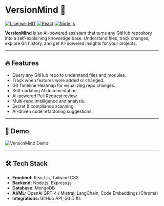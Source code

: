 # VersionMind 🚀

[![License: MIT](https://img.shields.io/badge/License-MIT-yellow.svg)](LICENSE)
[![React](https://img.shields.io/badge/React-17.0.2-blue)](https://reactjs.org/)
[![Node.js](https://img.shields.io/badge/Node.js-18-green)](https://nodejs.org/)

**VersionMind** is an AI-powered assistant that turns any GitHub repository into a self-explaining knowledge base. Understand files, track changes, explore Git history, and get AI-powered insights for your projects.

---

## 🔥 Features

- Query any GitHub repo to understand files and modules.
- Track when features were added or changed.
- Git Timeline Heatmap for visualizing repo changes.
- Self-updating AI documentation.
- AI-powered Pull Request review.
- Multi-repo intelligence and analysis.
- Secret & compliance scanning.
- AI-driven code refactoring suggestions.

---

## 🎨 Demo

![VersionMind Demo](https://via.placeholder.com/800x400?text=VersionMind+Demo)

---

## 🛠️ Tech Stack

- **Frontend:** React.js, Tailwind CSS  
- **Backend:** Node.js, Express.js  
- **Database:** MongoDB  
- **AI/ML:** OpenAI GPT-4 / Mistral, LangChain, Code Embeddings (Chroma)  
- **Integrations:** GitHub API, Git Diffs 